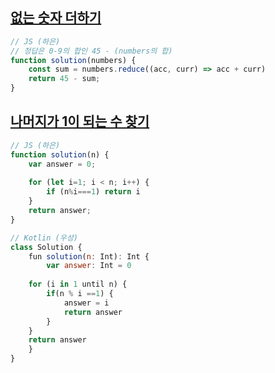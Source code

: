 ## [없는 숫자 더하기](https://school.programmers.co.kr/learn/courses/30/lessons/86051)

```js
// JS (하은)
// 정답은 0-9의 합인 45 - (numbers의 합)
function solution(numbers) {   
    const sum = numbers.reduce((acc, curr) => acc + curr)
    return 45 - sum;
}
```

## [나머지가 1이 되는 수 찾기](https://school.programmers.co.kr/learn/courses/30/lessons/87389)

```js
// JS (하은)
function solution(n) {
    var answer = 0;
    
    for (let i=1; i < n; i++) {
        if (n%i===1) return i
    }
    return answer;
}

// Kotlin (우성)
class Solution {
    fun solution(n: Int): Int {
        var answer: Int = 0
        
    for (i in 1 until n) {
        if(n % i ==1) {
            answer = i
            return answer
        }
    }
    return answer
    }
}
```
